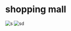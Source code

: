 # shopping mall
![s](https://github.com/networkSorcerer/shopping_mall/assets/155520035/8954ee4a-f481-4c1c-a90b-350d1ff049d0)
![sd](https://github.com/networkSorcerer/shopping_mall/assets/155520035/f7d2e8d2-048d-4c06-8099-b52a98c58e32)
